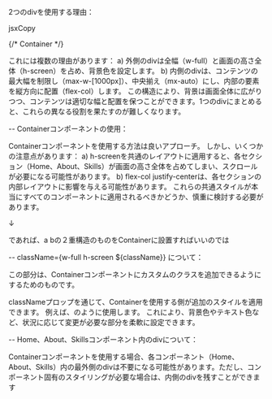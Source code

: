 2つのdivを使用する理由：

jsxCopy<div name='home' className='w-full h-screen bg-[#0a192f]'>
  {/* Container */}
  <div className='max-w-[1000px] mx-auto px-8 flex flex-col justify-center h-full'>
これには複数の理由があります：
a) 外側のdivは全幅（w-full）と画面の高さ全体（h-screen）を占め、背景色を設定します。
b) 内側のdivは、コンテンツの最大幅を制限し（max-w-[1000px]）、中央揃え（mx-auto）にし、内部の要素を縦方向に配置（flex-col）します。
この構造により、背景は画面全体に広がりつつ、コンテンツは適切な幅と配置を保つことができます。1つのdivにまとめると、これらの異なる役割を果たすのが難しくなります。

--
Containerコンポーネントの使用：

Containerコンポーネントを使用する方法は良いアプローチ。
しかし、いくつかの注意点があります：
a) h-screenを共通のレイアウトに適用すると、各セクション（Home、About、Skills）が画面の高さ全体を占めてしまい、スクロールが必要になる可能性があります。
b) flex-col justify-centerは、各セクションの内部レイアウトに影響を与える可能性があります。
これらの共通スタイルが本当にすべてのコンポーネントに適用されるべきかどうか、慎重に検討する必要があります。

↓

であれば、a bの２重構造のものをContainerに設置すればいいのでは

--
className={w-full h-screen ${className}} について：

この部分は、Containerコンポーネントにカスタムのクラスを追加できるようにするためのものです。

classNameプロップを通じて、Containerを使用する側が追加のスタイルを適用できます。
例えば、<Container className="bg-[#0a192f] text-gray-300">のように使用します。
これにより、背景色やテキスト色など、状況に応じて変更が必要な部分を柔軟に設定できます。

--
Home、About、Skillsコンポーネント内のdivについて：

Containerコンポーネントを使用する場合、各コンポーネント（Home、About、Skills）内の最外側のdivは不要になる可能性があります。ただし、コンポーネント固有のスタイリングが必要な場合は、内側のdivを残すことができます

